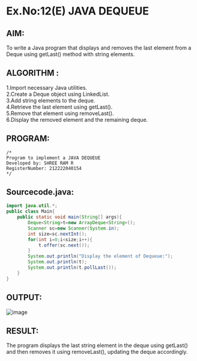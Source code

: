 # Ex.No:12(E)  JAVA DEQUEUE

## AIM:
To write a Java program that displays and removes the last element from a Deque using getLast() method with string elements.
## ALGORITHM :
1.Import necessary Java utilities.  
2.Create a Deque object using LinkedList.  
3.Add string elements to the deque.  
4.Retrieve the last element using getLast().  
5.Remove that element using removeLast().  
6.Display the removed element and the remaining deque.  

## PROGRAM:
 ```
/*
Program to implement a JAVA DEQUEUE
Developed by: SHREE RAM R
RegisterNumber: 212222040154
*/
```

## Sourcecode.java:
```java
import java.util.*;
public class Main{
    public static void main(String[] args){
        Deque<String>t=new ArrayDeque<String>();
        Scanner sc=new Scanner(System.in);
        int size=sc.nextInt();
        for(int i=0;i<size;i++){
            t.offer(sc.next());
        }
        System.out.println("Display the element of Dequeue:");
        System.out.println(t);
        System.out.println(t.pollLast());
    }
}
```

## OUTPUT:

![image](https://github.com/user-attachments/assets/81d75cb6-e4de-4684-ba51-ee7a0884aed3)

## RESULT:

The program displays the last string element in the deque using getLast() and then removes it using removeLast(), updating the deque accordingly.

